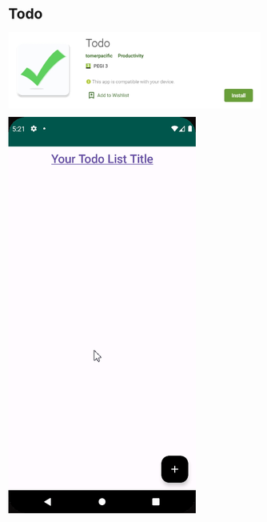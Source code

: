 # Todo

<a href="https://play.google.com/store/apps/details?id=com.tomerpacific.todo">
  <img src="https://github.com/TomerPacific/Todo/blob/master/TodoApp.jpg?raw=true" />
</a>


![Gif of Application](https://github.com/TomerPacific/Todo/blob/main/todo_preview.gif?raw=true)